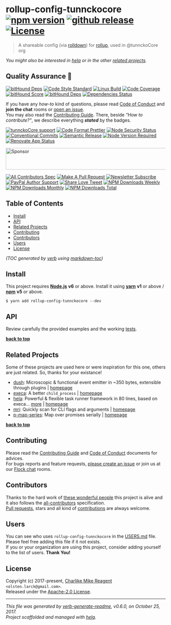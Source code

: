 # rollup-config-tunnckocore [![npm version][npmv-img]][npmv-url] [![github release][github-release-img]][github-release-url] [![License][license-img]][license-url] 

> A shareable config (via [rolldown][]) for [rollup][], used in @tunnckoCore org

<div id="thetop"></div>

_You might also be interested in [hela][highlighted-link] or in the other [related projects](#related-projects)._

## Quality Assurance :100:

[![bitHound Deps][bithound-code-img]][bithound-code-url] 
[![Code Style Standard][standard-img]][standard-url] 
[![Linux Build][travis-img]][travis-url] 
[![Code Coverage][codecov-img]][codecov-url] 
[![bitHound Score][bithound-score-img]][bithound-score-url] 
[![bitHound Deps][bithound-deps-img]][bithound-deps-url] 
[![Dependencies Status][dependencies-img]][dependencies-url] 

If you have any _how-to_ kind of questions, please read [Code of Conduct](./CODE_OF_CONDUCT.md) and **join the chat** rooms or [open an issue][open-issue-url].  
You may also read the [Contributing Guide](./CONTRIBUTING.md). There, beside _"How to contribute?"_, we describe everything **_stated_** by  the badges.

[![tunnckoCore support][chat-img]][chat-url] 
[![Code Format Prettier][prettier-img]][prettier-url] 
[![Node Security Status][nodesecurity-img]][nodesecurity-url] 
[![Conventional Commits][ccommits-img]][ccommits-url] 
[![Semantic Release][semantic-release-img]][semantic-release-url] 
[![Node Version Required][nodeversion-img]][nodeversion-url] 
[![Renovate App Status][renovate-img]][renovate-url]

<a target="_blank" rel="nofollow" href="https://app.codesponsor.io/link/K7yYzzA5nb2ZDR4GTKmgUdfe/tunnckoCore/rollup-config-tunnckocore">
  <img alt="Sponsor" width="888" height="68" src="https://app.codesponsor.io/embed/K7yYzzA5nb2ZDR4GTKmgUdfe/tunnckoCore/rollup-config-tunnckocore.svg" />
</a>
<p></p>

[![All Contributors Spec][all-contributors-img]](#contributors) 
[![Make A Pull Request][prs-welcome-img]][prs-welcome-url] 
[![Newsletter Subscribe][tinyletter-img]][tinyletter-url] 
[![PayPal Author Support][paypal-donate-img]][paypal-donate-url] 
[![Share Love Tweet][share-love-img]][share-love-url] 
[![NPM Downloads Weekly][downloads-weekly-img]][npmv-url] 
[![NPM Downloads Monthly][downloads-monthly-img]][npmv-url] 
[![NPM Downloads Total][downloads-total-img]][npmv-url] 

## Table of Contents
- [Install](#install)
- [API](#api)
- [Related Projects](#related-projects)
- [Contributing](#contributing)
- [Contributors](#contributors)
- [Users](#users)
- [License](#license)

_(TOC generated by [verb](https://github.com/verbose/verb) using [markdown-toc](https://github.com/jonschlinkert/markdown-toc))_

## Install

This project requires [**Node.js**][nodeversion-url] **v6** or above. Install it using [**yarn**](https://yarnpkg.com) **v1** or above / [**npm**](https://www.npmjs.com) **v5** or above.

```
$ yarn add rollup-config-tunnckocore --dev
```
<!-- 
A browser usage is also possible, thanks to the [unpkg.com](https://unpkg.com) CDN and [Rollup](https://ghub.now.sh/rollup) bundler.  
See available bundles at [`https://unpkg.com/rollup-config-tunnckocore/dist/browser/`](https://unpkg.com/rollup-config-tunnckocore/dist/browser/).

> _**Note:** May not work in the browser if some of the [Node.js builtin modules](https://github.com/juliangruber/builtins/blob/master/builtins.json) are used here._
 -->
 
## API
Review carefully the provided examples and the working [tests](./test).

**[back to top](#thetop)**

## Related Projects
Some of these projects are used here or were inspiration for this one, others are just related. So, thanks for your existance! 
- [dush](https://www.npmjs.com/package/dush): Microscopic & functional event emitter in ~350 bytes, extensible through plugins | [homepage](https://github.com/tunnckocore/dush#readme "Microscopic & functional event emitter in ~350 bytes, extensible through plugins")
- [execa](https://www.npmjs.com/package/execa): A better `child_process` | [homepage](https://github.com/sindresorhus/execa#readme "A better `child_process`")
- [hela](https://www.npmjs.com/package/hela): Powerful & flexible task runner framework in 80 lines, based on execa… [more](https://github.com/tunnckoCore/hela#readme) | [homepage](https://github.com/tunnckoCore/hela#readme "Powerful & flexible task runner framework in 80 lines, based on execa. Supports presets, a la ESLint but for tasks & npm scripts")
- [mri](https://www.npmjs.com/package/mri): Quickly scan for CLI flags and arguments | [homepage](https://github.com/lukeed/mri#readme "Quickly scan for CLI flags and arguments")
- [p-map-series](https://www.npmjs.com/package/p-map-series): Map over promises serially | [homepage](https://github.com/sindresorhus/p-map-series#readme "Map over promises serially")

**[back to top](#thetop)**

## Contributing
Please read the [Contributing Guide](./CONTRIBUTING.md) and [Code of Conduct](./CODE_OF_CONDUCT.md) documents for advices.  
For bugs reports and feature requests, [please create an issue][open-issue-url] or join us at our [Flock chat][chat-url] rooms.
  
## Contributors
Thanks to the hard work of [these wonderful people](./CONTRIBUTORS.md) this project is alive and it also follows the [all-contributors](https://github.com/kentcdodds/all-contributors) specification.  
[Pull requests](./CONTRIBUTING.md#opening-a-pull-request), stars and all kind of [contributions](https://opensource.guide/how-to-contribute/#what-it-means-to-contribute) are always welcome.

## Users
You can see who uses `rollup-config-tunnckocore` in the [USERS.md](./USERS.md) file. Please feel free adding this file if it not exists.  
If you or your organization are using this project, consider adding yourself to the list of users. **Thank You!**

## License
Copyright (c) 2017-present, [Charlike Mike Reagent][author-link] `<olsten.larck@gmail.com>`.  
Released under the [Apache-2.0 License][license-url].

***

_This file was generated by [verb-generate-readme](https://github.com/verbose/verb-generate-readme), v0.6.0, on October 25, 2017._  
_Project scaffolded and managed with [hela][]._

[hela]: https://github.com/tunnckoCore/hela
[rolldown]: https://github.com/rolldown/rolldown
[rollup]: https://github.com/rollup/rollup

<!-- Heading badges -->
[npmv-url]: https://www.npmjs.com/package/rollup-config-tunnckocore
[npmv-img]: https://img.shields.io/npm/v/rollup-config-tunnckocore.svg?label=npm%20version

[github-release-url]: https://github.com/tunnckoCore/rollup-config-tunnckocore/releases/latest
[github-release-img]: https://img.shields.io/github/release/tunnckoCore/rollup-config-tunnckocore.svg?label=github%20release

[license-url]: https://github.com/tunnckoCore/rollup-config-tunnckocore/blob/master/LICENSE
[license-img]: https://img.shields.io/npm/l/rollup-config-tunnckocore.svg
<!-- [license-img]: https://img.shields.io/badge/license-tunnckoCore_1%2E0-blue.svg -->

[downloads-monthly-img]: https://img.shields.io/npm/dm/rollup-config-tunnckocore.svg

<!-- Front line badges -->
[bithound-score-url]: https://www.bithound.io/github/tunnckoCore/rollup-config-tunnckocore
[bithound-score-img]: https://www.bithound.io/github/tunnckoCore/rollup-config-tunnckocore/badges/score.svg

[bithound-code-url]: https://www.bithound.io/github/tunnckoCore/rollup-config-tunnckocore
[bithound-code-img]: https://www.bithound.io/github/tunnckoCore/rollup-config-tunnckocore/badges/code.svg

[standard-url]: https://github.com/airbnb/javascript
[standard-img]: https://img.shields.io/badge/code_style-airbnb-brightgreen.svg

[travis-url]: https://travis-ci.org/tunnckoCore/rollup-config-tunnckocore
[travis-img]: https://img.shields.io/travis/tunnckoCore/rollup-config-tunnckocore/master.svg?label=linux

[codecov-url]: https://codecov.io/gh/tunnckoCore/rollup-config-tunnckocore
[codecov-img]: https://img.shields.io/codecov/c/github/tunnckoCore/rollup-config-tunnckocore/master.svg

[bithound-deps-url]: https://www.bithound.io/github/tunnckoCore/rollup-config-tunnckocore/dependencies/npm
[bithound-deps-img]: https://www.bithound.io/github/tunnckoCore/rollup-config-tunnckocore/badges/dependencies.svg

[dependencies-url]: https://david-dm.org/tunnckoCore/rollup-config-tunnckocore
[dependencies-img]: https://img.shields.io/david/tunnckoCore/rollup-config-tunnckocore.svg

<!-- Second front of badges -->
[chat-url]: https://tunnckocore.flock.com/?i=cx2xoeofjtj6eo6c
[chat-img]: https://img.shields.io/badge/chat-on_flock-brightgreen.svg

[prettier-url]: https://github.com/prettier/prettier
[prettier-img]: https://img.shields.io/badge/styled_with-prettier-f952a5.svg

[nodesecurity-url]: https://nodesecurity.io/orgs/tunnckocore/projects/f1cc63c1-abba-4394-86b0-2b588699a0af/master
[nodesecurity-img]: https://nodesecurity.io/orgs/tunnckocore/projects/f1cc63c1-abba-4394-86b0-2b588699a0af/badge
<!-- the original color of nsp: 
[nodesec-img]: https://img.shields.io/badge/nsp-no_known_vulns-35a9e0.svg -->

[ccommits-url]: https://conventionalcommits.org/
[ccommits-img]: https://img.shields.io/badge/conventional_commits-1.0.0-yellow.svg

[semantic-release-url]: https://github.com/semantic-release/semantic-release
[semantic-release-img]: https://img.shields.io/badge/%20%20%F0%9F%93%A6%F0%9F%9A%80-semantic--release-e10079.svg

[nodeversion-url]: https://nodejs.org/en/download
[nodeversion-img]: https://img.shields.io/node/v/rollup-config-tunnckocore.svg

[renovate-url]: https://renovateapp.com
[renovate-img]: https://img.shields.io/badge/renovate-enabled-brightgreen.svg

<!-- Third badges line (After CodeSponsor ads) -->
[all-contributors-img]: https://img.shields.io/github/contributors/tunnckoCore/rollup-config-tunnckocore.svg?label=all%20contributors&colorB=ffa500

[prs-welcome-img]: https://img.shields.io/badge/PRs-welcome-brightgreen.svg
[prs-welcome-url]: http://makeapullrequest.com

[tinyletter-url]: https://tinyletter.com/tunnckoCore
[tinyletter-img]: https://img.shields.io/badge/join-newsletter-9caaf8.svg

[paypal-donate-url]: https://paypal.me/tunnckoCore/10
[paypal-donate-img]: https://img.shields.io/badge/$-support-f47721.svg

[downloads-weekly-img]: https://img.shields.io/npm/dw/rollup-config-tunnckocore.svg
[downloads-total-img]: https://img.shields.io/npm/dt/rollup-config-tunnckocore.svg

<!-- Miscellaneous -->
[share-love-url]: https://twitter.com/intent/tweet?text=https://github.com/tunnckoCore/rollup-config-tunnckocore&via=tunnckoCore
[share-love-img]: https://img.shields.io/badge/share-love-1da1f2.svg
[open-issue-url]: https://github.com/tunnckoCore/rollup-config-tunnckocore/issues/new

[highlighted-link]: https://ghub.now.sh/hela
[author-link]: https://charlike.online

